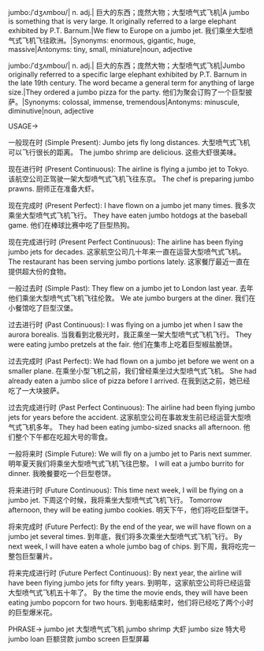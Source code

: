 jumbo:/ˈdʒʌmboʊ/| n. adj.| 巨大的东西；庞然大物；大型喷气式飞机|A jumbo is something that is very large. It originally referred to a large elephant exhibited by P.T. Barnum.|We flew to Europe on a jumbo jet. 我们乘坐大型喷气式飞机飞往欧洲。|Synonyms: enormous, gigantic, huge, massive|Antonyms: tiny, small, miniature|noun, adjective

jumbo:/ˈdʒʌmboʊ/| n. adj.| 巨大的东西；庞然大物；大型喷气式飞机|Jumbo originally referred to a specific large elephant exhibited by P.T. Barnum in the late 19th century. The word became a general term for anything of large size.|They ordered a jumbo pizza for the party.  他们为聚会订购了一个巨型披萨。|Synonyms: colossal, immense, tremendous|Antonyms: minuscule, diminutive|noun, adjective


USAGE->

一般现在时 (Simple Present):
Jumbo jets fly long distances.  大型喷气式飞机可以飞行很长的距离。
The jumbo shrimp are delicious.  这些大虾很美味。

现在进行时 (Present Continuous):
The airline is flying a jumbo jet to Tokyo. 该航空公司正驾驶一架大型喷气式飞机飞往东京。
The chef is preparing jumbo prawns. 厨师正在准备大虾。


现在完成时 (Present Perfect):
I have flown on a jumbo jet many times. 我多次乘坐大型喷气式飞机飞行。
They have eaten jumbo hotdogs at the baseball game. 他们在棒球比赛中吃了巨型热狗。


现在完成进行时 (Present Perfect Continuous):
The airline has been flying jumbo jets for decades.  这家航空公司几十年来一直在运营大型喷气式飞机。
The restaurant has been serving jumbo portions lately. 这家餐厅最近一直在提供超大份的食物。


一般过去时 (Simple Past):
They flew on a jumbo jet to London last year. 去年他们乘坐大型喷气式飞机飞往伦敦。
We ate jumbo burgers at the diner. 我们在小餐馆吃了巨型汉堡。


过去进行时 (Past Continuous):
I was flying on a jumbo jet when I saw the aurora borealis. 当我看到北极光时，我正乘坐一架大型喷气式飞机飞行。
They were eating jumbo pretzels at the fair. 他们在集市上吃着巨型椒盐脆饼。


过去完成时 (Past Perfect):
We had flown on a jumbo jet before we went on a smaller plane. 在乘坐小型飞机之前，我们曾经乘坐过大型喷气式飞机。
She had already eaten a jumbo slice of pizza before I arrived. 在我到达之前，她已经吃了一大块披萨。


过去完成进行时 (Past Perfect Continuous):
The airline had been flying jumbo jets for years before the accident.  这家航空公司在事故发生前已经运营大型喷气式飞机多年。
They had been eating jumbo-sized snacks all afternoon. 他们整个下午都在吃超大号的零食。


一般将来时 (Simple Future):
We will fly on a jumbo jet to Paris next summer. 明年夏天我们将乘坐大型喷气式飞机飞往巴黎。
I will eat a jumbo burrito for dinner. 我晚餐要吃一个巨型卷饼。


将来进行时 (Future Continuous):
This time next week, I will be flying on a jumbo jet. 下周这个时候，我将乘坐大型喷气式飞机飞行。
Tomorrow afternoon, they will be eating jumbo cookies. 明天下午，他们将吃巨型饼干。


将来完成时 (Future Perfect):
By the end of the year, we will have flown on a jumbo jet several times. 到年底，我们将多次乘坐大型喷气式飞机飞行。
By next week, I will have eaten a whole jumbo bag of chips. 到下周，我将吃完一整包巨型薯片。


将来完成进行时 (Future Perfect Continuous):
By next year, the airline will have been flying jumbo jets for fifty years. 到明年，这家航空公司将已经运营大型喷气式飞机五十年了。
By the time the movie ends, they will have been eating jumbo popcorn for two hours. 到电影结束时，他们将已经吃了两个小时的巨型爆米花。



PHRASE->
jumbo jet 大型喷气式飞机
jumbo shrimp  大虾
jumbo size  特大号
jumbo loan 巨额贷款
jumbo screen 巨型屏幕
